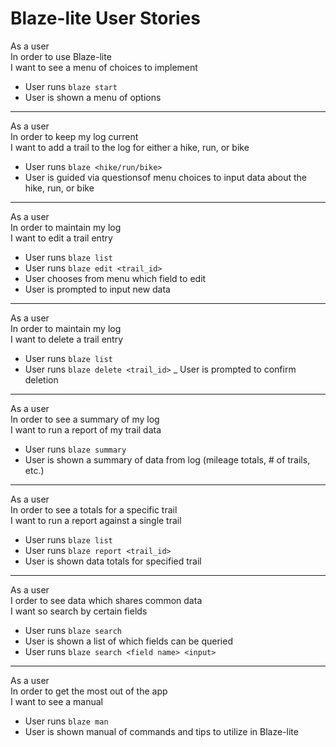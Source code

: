 Blaze-lite User Stories
=======================

As a user<br />
In order to use Blaze-lite<br />
I want to see a menu of choices to implement<br />

  - User runs `blaze start`
  - User is shown a menu of options

<hr />

As a user<br />
In order to keep my log current<br />
I want to add a trail to the log for either a hike, run, or bike<br />

  - User runs `blaze <hike/run/bike>`
  - User is guided via questionsof menu choices to input data about the hike, run, or bike

<hr />

As a user<br />
In order to maintain my log<br />
I want to edit a trail entry<br />

  - User runs `blaze list`
  - User runs `blaze edit <trail_id>`
  - User chooses from menu which field to edit
  - User is prompted to input new data

<hr />

As a user<br />
In order to maintain my log<br />
I want to delete a trail entry<br />

  - User runs `blaze list`
  - User runs `blaze delete <trail_id>`
  _ User is prompted to confirm deletion

<hr />

As a user<br />
In order to see a summary of my log<br />
I want to run a report of my trail data<br />

  - User runs `blaze summary`
  - User is shown a summary of data from log (mileage totals, # of trails, etc.)

<hr />

As a user<br />
In order to see a totals for a specific trail<br />
I want to run a report against a single trail<br />

  - User runs `blaze list`
  - User runs `blaze report <trail_id>`
  - User is shown data totals for specified trail

<hr />

As a user<br />
I order to see data which shares common data<br />
I want so search by certain fields<br />

  - User runs `blaze search`
  - User is shown a list of which fields can be queried
  - User runs `blaze search <field name> <input>`

<hr />

As a user<br />
In order to get the most out of the app<br />
I want to see a manual<br />

  - User runs `blaze man`
  - User is shown manual of commands and tips to utilize in Blaze-lite
